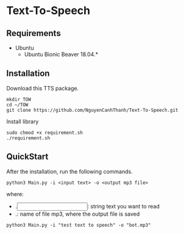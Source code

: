 # Text-To-Speech

## Requirements

* Ubuntu
  * Ubuntu Bionic Beaver 18.04.*

## Installation

Download this TTS package.

```
mkdir TOW
cd ~/TOW
git clone https://github.com/NguyenCanhThanh/Text-To-Speech.git
```

Install library

```
sudo chmod +x requirement.sh
./requirement.sh
```

## QuickStart

After the installation, run the following commands.

```
python3 Main.py -i <input text> -o <output mp3 file>
```

where: 
* .<input text>: string text you want to read
* .<output mp3 file>: name of file mp3, where the output file is saved


```
python3 Main.py -i "test text to speech" -o "bot.mp3"
```
